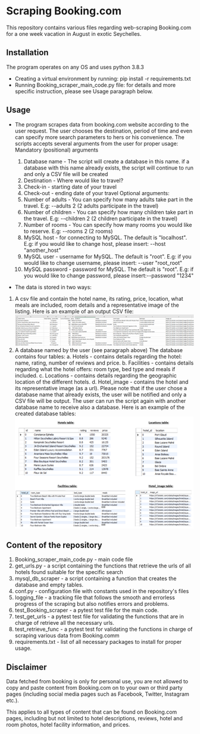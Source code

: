 # Scraping Booking.com
This repository contains various files regarding web-scraping Booking.com 
for a one week vacation in August in exotic Seychelles.

## Installation
The program operates on any OS and uses python 3.8.3
* Creating a virtual environment by running:
    pip install -r requirements.txt
* Running Booking_scraper_main_code.py file:
    for details and more specific instruction, please see Usage paragraph below.
      
     
## Usage
* The program scrapes data from booking.com website according to the user request.
The user chooses the destination, period of time and even can specify more search parameters to 
hers or his convenience. 
The scripts accepts several arguments from the user for proper usage:
    Mandatory (positional) arguments
    1. Database name - The script will create a database in this name. if a database 
    with this name already exists, the script will continue to run and only a CSV file will be created 
    2. Destination - Where would like to travel? 
    3. Check-in - starting date of your travel
    4. Check-out - ending date of your travel
    Optional arguments:
    5. Number of adults - You can specify how many adults take part in the travel.
    E.g: --adults 2 (2 adults participate in the travel)
    6. Number of children - You can specify how many children take part in the travel.
    E.g: --children 2 (2 children participate in the travel)
    7. Number of rooms - You can specify how many rooms you would like to reserve.
    E.g: --rooms 2 (2 rooms)
    8. MySQL host - for connecting to MySQL. The default is "localhost".
    E.g: if you would like to change host, please insert: --host "another_host" 
    9. MySQL user - username for MySQL. The default is "root". 
    E.g: if you would like to change username, please insert: --user "root_root" 
    10. MySQL password - password for MySQL. The default is "root". 
    E.g: if you would like to change password, please insert:--password "1234" 
      
* The data is stored in two ways:
 1. A csv file and contain the hotel name, its rating, price,
 location, what meals are included, room details and a representative image of the listing.
 Here is an example of an output CSV file:
 ![](images//csv_snapshot.PNG)
  2. A database named by the user (see paragraph above)
 The database contains four tables:
 a. Hotels - contains details regarding the hotel: name, rating, number of reviews and price.
 b. Facilities - contains details regarding what the hotel offers: room type, bed type and meals if included.
 c. Locations - contains details regarding the geographic location of the different hotels.
 d. Hotel_image - contains the hotel and its representative image (as a url).
 Please note that if the user chose a database name that already exists, the user will be notified
 and only a CSV file will be output. The user can run the script again with another database name 
 to receive also a database.
 Here is an example of the created database tables:
 ![](images//DB_tables.PNG)
 
 ## Content of the repository
 1. Booking_scraper_main_code.py - main code file 
 2. get_urls.py - a script containing the functions that retrieve the urls of all hotels found suitable for the specific search
 3. mysql_db_scraper - a script containing a function that creates the database and empty tables.
 4. conf.py - configuration file with constants used in the repository's files
 5. logging_file - a tracking file that follows the smooth and errorless progress of the scraping but also notifies errors and problems.
 6. test_Booking_scraper - a pytest test file for the main code.
 7. test_get_urls - a pytest test file for validating the functions that are in charge of retrieve all the necessary urls.
 8. test_retrieve_func - a pytest test for validating the functions in charge of scraping various data from Booking.comm
 9. requirements.txt - list of all necessary packages to install for proper usage.
 
## Disclaimer
Data fetched from booking is only for personal use, you are not
allowed to copy and paste content from Booking.com on to your own or third 
party pages (including social media pages such as Facebook, Twitter, Instagram etc.).

This applies to all types of content that can be found on Booking.com pages, 
including but not limited to hotel descriptions, reviews, hotel and room photos, 
hotel facility information, and prices.